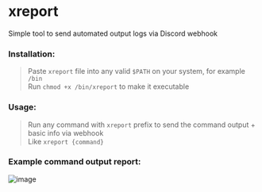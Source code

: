# xreport
Simple tool to send automated output logs via Discord webhook
### Installation:
> Paste `xreport` file into any valid `$PATH` on your system, for example `/bin` \
> Run `chmod +x /bin/xreport` to make it executable

### Usage:
> Run any command with `xreport` prefix to send the command output + basic info via webhook \
> Like `xreport {command}`
### Example command output report:
![image](https://github.com/GNU-Szmelc/xreport/assets/95081005/c39f43d7-7a7b-45ff-a921-4b868c454bdb)
